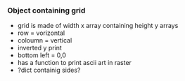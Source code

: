 ### Object containing grid
- grid is made of width x array containing height y arrays
- row = vorizontal
- coloumn = vertical
- inverted y print
- bottom left = 0,0
- has a function to print ascii art in raster
- ?dict containig sides? 